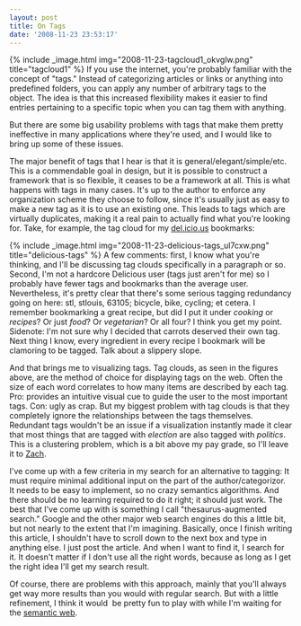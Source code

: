 ```yaml
---
layout: post
title: On Tags
date: '2008-11-23 23:53:17'
---
```



{% include _image.html img="2008-11-23-tagcloud1_okvglw.png" title="tagcloud1"  %}
If you use the internet, you're probably familiar with the concept of "tags." Instead of categorizing articles or links or anything into predefined folders, you can apply any number of arbitrary tags to the object. The idea is that this increased flexibility makes it easier to find entries pertaining to a specific topic when you can tag them with anything.

But there are some big usability problems with tags that make them pretty ineffective in many applications where they're used, and I would like to bring up some of these issues.

The major benefit of tags that I hear is that it is general/elegant/simple/etc. This is a commendable goal in design, but it is possible to construct a framework that is so flexible, it ceases to be a framework at all. This is what happens with tags in many cases. It's up to the author to enforce any organization scheme they choose to follow, since it's usually just as easy to make a new tag as it is to use an existing one. This leads to tags which are virtually duplicates, making it a real pain to actually find what you're looking for. Take, for example, the tag cloud for my [del.icio.us](http://del.icio.us) bookmarks:

{% include _image.html img="2008-11-23-delicious-tags_ul7cxw.png" title="delicious-tags"  %}
A few comments: first, I know what you're thinking, and I'll be discussing tag clouds specifically in a paragraph or so. Second, I'm not a hardcore Delicious user (tags just aren't for me) so I probably have fewer tags and bookmarks than the average user. Nevertheless, it's pretty clear that there's some serious tagging redundancy going on here: stl, stlouis, 63105; bicycle, bike, cycling; et cetera. I remember bookmarking a great recipe, but did I put it under *cooking* or *recipes*? Or just *food*? Or *vegetarian*? Or all four? I think you get my point. Sidenote: I'm not sure why I decided that carrots deserved their own tag. Next thing I know, every ingredient in every recipe I bookmark will be clamoring to be tagged. Talk about a slippery slope.

And that brings me to visualizing tags. Tag clouds, as seen in the figures above, are the method of choice for displaying tags on the web. Often the size of each word correlates to how many items are described by each tag. Pro: provides an intuitive visual cue to guide the user to the most important tags. Con: ugly as crap. But my biggest problem with tag clouds is that they completely ignore the relationships between the tags themselves. Redundant tags wouldn't be an issue if a visualization instantly made it clear that most things that are tagged with *election* are also tagged with *politics*.  This is a clustering problem, which is a bit above my pay grade, so I'll leave it to [Zach](http://dwiel.net).

I've come up with a few criteria in my search for an alternative to tagging: It must require minimal additional input on the part of the author/categorizor. It needs to be easy to implement, so no crazy semantics algorithms. And there should be no learning required to do it right; it should just work. The best that I've come up with is something I call "thesaurus-augmented search." Google and the other major web search engines do this a little bit, but not nearly to the extent that I'm imagining. Basically, once I finish writing this article, I shouldn't have to scroll down to the next box and type in anything else. I just post the article. And when I want to find it, I search for it. It doesn't matter if I don't use all the right words, because as long as I get the right idea I'll get my search result.

Of course, there are problems with this approach, mainly that you'll always get way more results than you would with regular search. But with a little refinement, I think it would  be pretty fun to play with while I'm waiting for the [semantic web](http://en.wikipedia.org/wiki/Semantic_Web).



